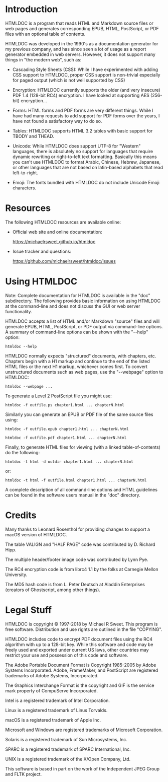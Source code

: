 # Introduction

HTMLDOC is a program that reads HTML and Markdown source files or web pages and
generates corresponding EPUB, HTML, PostScript, or PDF files with an optional
table of contents.

HTMLDOC was developed in the 1990's as a documentation generator for my previous
company, and has since seen a lot of usage as a report generator embedded in web
servers.  However, it does not support many things in "the modern web", such as:

- Cascading Style Sheets (CSS): While I have experimented with adding CSS
  support to HTMLDOC, proper CSS support is non-trivial especially for paged
  output (which is not well supported by CSS)

- Encryption: HTMLDOC currently supports the older (and very insecure) PDF 1.4
  (128-bit RC4) encryption.  I have looked at supporting AES (256-bit)
  encryption...

- Forms: HTML forms and PDF forms are very different things.  While I have had
  many requests to add support for PDF forms over the years, I have not found a
  satisfactory way to do so.

- Tables: HTMLDOC supports HTML 3.2 tables with basic support for TBODY and
  THEAD.

- Unicode: While HTMLDOC does support UTF-8 for "Western" languages, there is
  absolutely no support for languages that require dynamic rewriting or
  right-to-left text formatting.  Basically this means you can't use HTMLDOC
  to format Arabic, Chinese, Hebrew, Japanese, or other languages that are not
  based on latin-based alphabets that read left-to-right.

- Emoji: The fonts bundled with HTMLDOC do not include Unicode Emoji characters.


# Resources

The following HTMLDOC resources are available online:

- Official web site and online documentation:

    https://michaelrsweet.github.io/htmldoc

- Issue tracker and questions:

    https://github.com/michaelrsweet/htmldoc/issues


# Using HTMLDOC

Note: Complete documentation for HTMLDOC is available in the "doc" subdirectory.
The following provides basic information on using HTMLDOC at the command-line
and does not discuss the GUI or web server functionality.

HTMLDOC accepts a list of HTML and/or Markdown "source" files and will generate
EPUB, HTML, PostScript, or PDF output via command-line options.  A summary of
command-line options can be shown with the "--help" option:

    htmldoc --help

HTMLDOC normally expects "structured" documents, with chapters, etc.  Chapters
begin with a H1 markup and continue to the end of the listed HTML files or the
next H1 markup, whichever comes first.  To convert unstructured documents such
as web pages, use the "--webpage" option to HTMLDOC:

    htmldoc --webpage ...

To generate a Level 2 PostScript file you might use:

    htmldoc -f outfile.ps chapter1.html ... chapterN.html

Similarly you can generate an EPUB or PDF file of the same source files using:

    htmldoc -f outfile.epub chapter1.html ... chapterN.html

    htmldoc -f outfile.pdf chapter1.html ... chapterN.html

Finally, to generate HTML files for viewing (with a linked table-of-contents) do
the following:

    htmldoc -t html -d outdir chapter1.html ... chapterN.html

or:

    htmldoc -t html -f outfile.html chapter1.html ... chapterN.html

A complete description of all command-line options and HTML guidelines can be
found in the software users manual in the "doc" directory.


# Credits

Many thanks to Leonard Rosenthol for providing changes to support a macOS
version of HTMLDOC.

The table VALIGN and "HALF PAGE" code was contributed by D. Richard Hipp.

The multiple header/footer image code was contributed by Lynn Pye.

The RC4 encryption code is from librc4 1.1 by the folks at Carnegie Mellon
University.

The MD5 hash code is from L. Peter Deutsch at Aladdin Enterprises (creators
of Ghostscript, among other things).


# Legal Stuff

HTMLDOC is copyright © 1997-2018 by Michael R Sweet.  This program is free
software.  Distribution and use rights are outlined in the file "COPYING".

HTMLDOC includes code to encrypt PDF document files using the RC4 algorithm
with up to a 128-bit key. While this software and code may be freely used
and exported under current US laws, other countries may restrict your use
and possession of this code and software.

The Adobe Portable Document Format is Copyright 1985-2005 by Adobe Systems
Incorporated. Adobe, FrameMaker, and PostScript are registered trademarks of
Adobe Systems, Incorporated.

The Graphics Interchange Format is the copyright and GIF is the service mark
property of CompuServe Incorporated.

Intel is a registered trademark of Intel Corporation.

Linux is a registered trademark of Linus Torvalds.

macOS is a registered trademark of Apple Inc.

Microsoft and Windows are registered trademarks of Microsoft Corporation.

Solaris is a registered trademark of Sun Microsystems, Inc.

SPARC is a registered trademark of SPARC International, Inc.

UNIX is a registered trademark of the X/Open Company, Ltd.

This software is based in part on the work of the Independent JPEG Group and
FLTK project.
